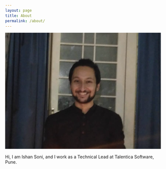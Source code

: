 ```yaml
---
layout: page
title: About
permalink: /about/
---
```


<style type="text/css">
	.site-title::before {
	content: url("./../assets/images/logo.png");
	display: inline-block;
	position: relative;
	top: 5px;
	margin-right: 5px;
}	
</style>

![Ishan](/assets/images/ishan.png)

Hi, I am Ishan Soni, and I work as a Technical Lead at Talentica Software, Pune.


